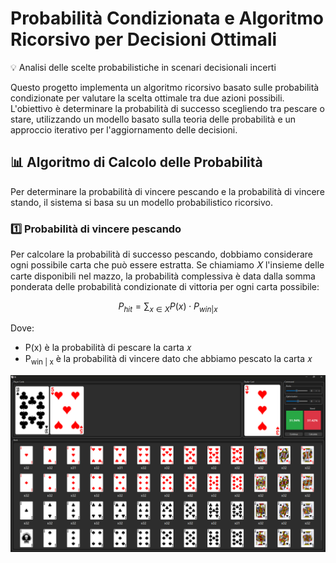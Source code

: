 # Probabilità Condizionata e Algoritmo Ricorsivo per Decisioni Ottimali

💡 Analisi delle scelte probabilistiche in scenari decisionali incerti

Questo progetto implementa un algoritmo ricorsivo basato sulle probabilità condizionate per valutare la scelta ottimale tra due azioni possibili. L'obiettivo è determinare la probabilità di successo scegliendo tra pescare o stare, utilizzando un modello basato sulla teoria delle probabilità e un approccio iterativo per l'aggiornamento delle decisioni.

## 📊 Algoritmo di Calcolo delle Probabilità

Per determinare la probabilità di vincere pescando e la probabilità di vincere stando, il sistema si basa su un modello probabilistico ricorsivo.

### 1️⃣ Probabilità di vincere pescando

Per calcolare la probabilità di successo pescando, dobbiamo considerare ogni possibile carta che può essere estratta. Se chiamiamo 
𝑋 l'insieme delle carte disponibili nel mazzo, la probabilità complessiva è data dalla somma ponderata delle probabilità condizionate di vittoria per ogni carta possibile:

$$
P_{hit} = \sum_{x \in X} P(x) \cdot P_{win | x}
$$

Dove: 
- P(x) è la probabilità di pescare la carta 𝑥
- P<sub>win | x</sub> è la probabilità di vincere dato che abbiamo pescato la carta 𝑥


![Alt text](Img/Gui.png)
